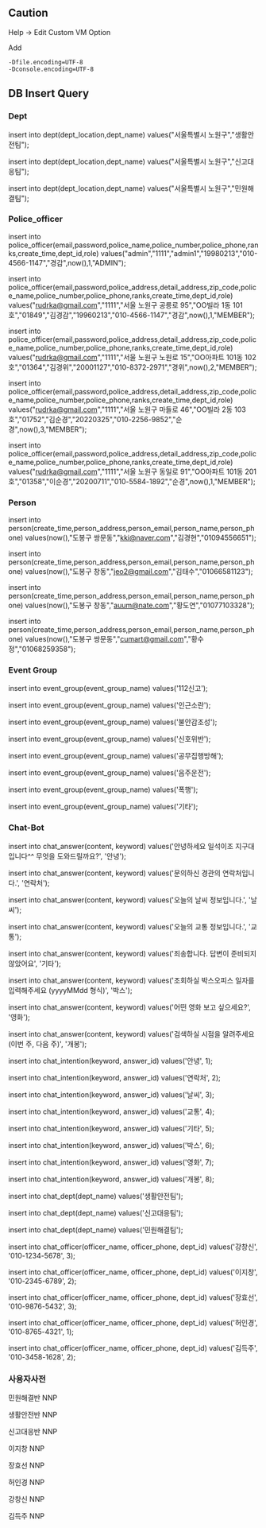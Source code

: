 ## Caution

Help -> Edit Custom VM Option

Add
```
-Dfile.encoding=UTF-8
-Dconsole.encoding=UTF-8
```


##  DB Insert Query


### Dept
insert into dept(dept_location,dept_name) values("서울특별시 노원구","생활안전팀");

insert into dept(dept_location,dept_name) values("서울특별시 노원구","신고대응팀");

insert into dept(dept_location,dept_name) values("서울특별시 노원구","민원해결팀");


### Police_officer
insert into police_officer(email,password,police_name,police_number,police_phone,ranks,create_time,dept_id,role) 
 values("admin","1111","admin1","19980213","010-4566-1147","경감",now(),1,"ADMIN");
 
insert into police_officer(email,password,police_address,detail_address,zip_code,police_name,police_number,police_phone,ranks,create_time,dept_id,role) 
 values("rudrka@gmail.com","1111","서울 노원구 공릉로 95","OO빌라 1동 101호","01849","김경감","19960213","010-4566-1147","경감",now(),1,"MEMBER");
 
insert into police_officer(email,password,police_address,detail_address,zip_code,police_name,police_number,police_phone,ranks,create_time,dept_id,role) 
 values("rudrka@gmail.com","1111","서울 노원구 노원로 15","OO아파트 101동 102호","01364","김경위","20001127","010-8372-2971","경위",now(),2,"MEMBER");
 
insert into police_officer(email,password,police_address,detail_address,zip_code,police_name,police_number,police_phone,ranks,create_time,dept_id,role) 
 values("rudrka@gmail.com","1111","서울 노원구 마들로 46","OO빌라 2동 103호","01752","김순경","20220325","010-2256-9852","순경",now(),3,"MEMBER");
 
insert into police_officer(email,password,police_address,detail_address,zip_code,police_name,police_number,police_phone,ranks,create_time,dept_id,role) 
 values("rudrka@gmail.com","1111","서울 노원구 동일로 91","OO아파트 101동 201호","01358","이순경","20200711","010-5584-1892","순경",now(),1,"MEMBER");


### Person
insert into person(create_time,person_address,person_email,person_name,person_phone) values(now(),"도봉구 쌍문동","kki@naver.com","김경현","01094556651");

insert into person(create_time,person_address,person_email,person_name,person_phone) values(now(),"도봉구 창동","jeo2@gmail.com","김태수","01066581123");

insert into person(create_time,person_address,person_email,person_name,person_phone) values(now(),"도봉구 창동","auum@nate.com","황도연","01077103328");

insert into person(create_time,person_address,person_email,person_name,person_phone) values(now(),"도봉구 쌍문동","cumart@gmail.com","황수정","01068259358");


### Event Group
insert into event_group(event_group_name) values('112신고');

insert into event_group(event_group_name) values('인근소란');

insert into event_group(event_group_name) values('불안감조성');

insert into event_group(event_group_name) values('신호위반');

insert into event_group(event_group_name) values('공무집행방해');

insert into event_group(event_group_name) values('음주운전');

insert into event_group(event_group_name) values('폭행');

insert into event_group(event_group_name) values('기타');


### Chat-Bot
insert into chat_answer(content, keyword) values('안녕하세요 일석이조 지구대입니다^^ 무엇을 도와드릴까요?', '안녕');

insert into chat_answer(content, keyword) values('문의하신 경관의 연락처입니다.', '연락처');

insert into chat_answer(content, keyword) values('오늘의 날씨 정보입니다.', '날씨');

insert into chat_answer(content, keyword) values('오늘의 교통 정보입니다.', '교통');

insert into chat_answer(content, keyword) values('죄송합니다. 답변이 준비되지 않았어요', '기타');

insert into chat_answer(content, keyword) values('조회하실 박스오피스 일자를 입력해주세요 (yyyyMMdd 형식)', '박스');

insert into chat_answer(content, keyword) values('어떤 영화 보고 싶으세요?', '영화');

insert into chat_answer(content, keyword) values('검색하실 시점을 알려주세요(이번 주, 다음 주)', '개봉');

insert into chat_intention(keyword, answer_id) values('안녕', 1);

insert into chat_intention(keyword, answer_id) values('연락처', 2);

insert into chat_intention(keyword, answer_id) values('날씨', 3);

insert into chat_intention(keyword, answer_id) values('교통', 4);

insert into chat_intention(keyword, answer_id) values('기타', 5);

insert into chat_intention(keyword, answer_id) values('박스', 6);

insert into chat_intention(keyword, answer_id) values('영화', 7);

insert into chat_intention(keyword, answer_id) values('개봉', 8);

insert into chat_dept(dept_name) values('생활안전팀');

insert into chat_dept(dept_name) values('신고대응팀');

insert into chat_dept(dept_name) values('민원해결팀');

insert into chat_officer(officer_name, officer_phone, dept_id) values('강창신', '010-1234-5678', 3);

insert into chat_officer(officer_name, officer_phone, dept_id) values('이지창', '010-2345-6789', 2);

insert into chat_officer(officer_name, officer_phone, dept_id) values('장효선', '010-9876-5432', 3);

insert into chat_officer(officer_name, officer_phone, dept_id) values('허인경', '010-8765-4321', 1);

insert into chat_officer(officer_name, officer_phone, dept_id) values('김득주', '010-3458-1628', 2);


### 사용자사전
민원해결반	NNP

생활안전반	NNP

신고대응반	NNP

이지창	NNP

장효선	NNP

허인경	NNP

강창신	NNP

김득주	NNP

